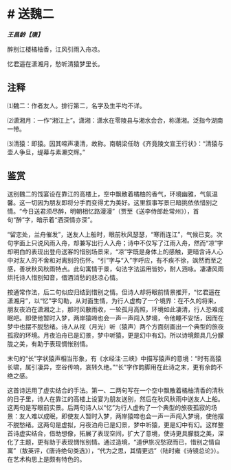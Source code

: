 # # 送魏二

***王昌龄【唐】***

醉别江楼橘柚香，江风引雨入舟凉。

忆君遥在潇湘月，愁听清猿梦里长。

## 注释

⑴魏二：作者友人。排行第二，名字及生平均不详。

⑵潇湘月：一作“湘江上”。潇湘：潇水在零陵县与湘水会合，称潇湘。泛指今湖南一带。

⑶清猿：即猿。因其啼声凄清，故称。南朝梁任昉《齐竟陵文宣王行状》：“清猿与壶人争旦，缇幕与素濑交辉。”

## 鉴赏

送别魏二的饯宴设在靠江的高楼上，空中飘散着橘柚的香气，环境幽雅，气氛温馨。这一切因为朋友即将分手而变得尤为美好。这里叙事写景已暗挑依依惜别之情。“今日送君须尽醉，明朝相忆路漫漫”（贾至《送李侍郎赴常州》），首句“醉”字，暗示着“酒深情亦深”。

“留恋处，兰舟催发”，送友人上船时，眼前秋风瑟瑟，“寒雨连江”，气候已变。次句字面上只说风雨入舟，却兼写出行人入舟；诗中不仅写了江雨入舟，然而“凉”字却明白的表现出登舟送客的惜别场景来，“凉”字既是身体上的感触，更暗含诗人心中对友人的不舍和对离别的伤怀。“引”字与“入”字呼应，有不疾不徐，飒然而至之感，善状秋风秋雨特点。此句寓情于景，句法字法运用皆妙，耐人涵咏。凄凄风雨烘托诗人惜别知音，借酒消愁的悲凉心情。

按通常作法，后二句似应归结到惜别之情。但诗人却将眼前情景推开，“忆君遥在潇湘月”，以“忆”字勾勒，从对面生情，为行人虚构了一个境界：在不久的将来，朋友夜泊在潇湘之上，那时风散雨收，一轮孤月高照，环境如此凄清，行人恐难成眠吧。即使他暂时入梦，两岸猿啼也会一声一声闯入梦境，令他睡不安恬，因而在梦中也摆不脱愁绪。诗人从视（月光）听（猿声）两个方面刻画出一个典型的旅夜孤寂的环境。月夜泊舟已是幻景，梦中听猿，更是幻中有幻。所以诗境颇具几分朦胧之美，有助于表现惆怅别情。

末句的“长”字状猿声相当形象，有《水经注·三峡》中描写猿声的意境：“时有高猿长啸，属引凄异，空谷传响，哀转久绝。”“长”字作韵脚用在此诗之末，更有余韵不绝之感。

这首诗运用了虚实结合的手法。第一、二两句写在一个空中飘散着橘柚清香的清秋的日子里，诗人在靠江的高楼上设宴为朋友送别，然后在秋风秋雨中送友人上船。这两句是写眼前实景。后两句诗人以“忆”为行人虚构了一个典型的旅夜孤寂的场景：友人难以成眠，即使友人暂时入梦，两岸猿啼也会一声一声闯入梦境，使他摆不脱愁绪。这两句是虚拟，月夜泊舟已是幻景，梦中听猿，更是幻中有幻。这样整首诗虚实结合，借助想像，拓展了表现空间，扩大了意境，使诗更具朦胧之美，深化了主题，更有助于表现惆怅别情。通过造境，“道伊旅况愁寂而已，惜别之情自寓”（敖英评，《唐诗绝句类选》），“代为之思，其情更远”（陆时雍《诗镜总论》）。在艺术构思上是颇有特色的。
